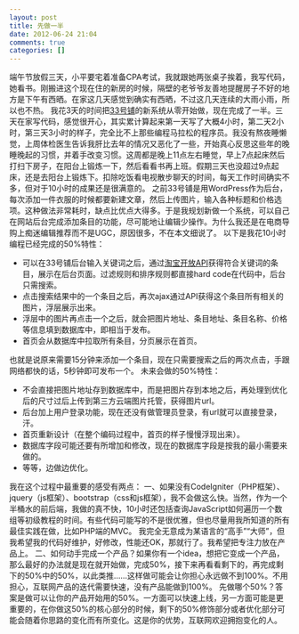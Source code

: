 ```yaml
---
layout: post
title: 先做一半
date: 2012-06-24 21:04
comments: true
categories: []
---
```

端午节放假三天，小平要宅着准备CPA考试，我就跟她两张桌子挨着，我写代码，她看书。刚搬进这个现在住的新房的时候，隔壁的老爷爷友善地提醒房子不好的地方是下午有西晒。在家这几天感觉到确实有西晒，不过这几天连续的大雨小雨，所以也不热。
我花3天的时间把<a href="http://33pu.net">33号铺</a>的新系统从零开始做，现在完成了一半。三天在家写代码，感觉很开心，其实累计算起来第一天写了大概4小时，第二天2小时，第三天3小时的样子，完全比不上那些编程马拉松的程序员。我没有熬夜睡懒觉，上周体检医生告诉我肝比去年的情况又恶化了一些，开始真心反思这些年的晚睡晚起的习惯，并着手改变习惯。这周都是晚上11点左右睡觉，早上7点起床然后打扫下房子，在阳台上锻炼一下，然后看看书再上班。假期三天也没超过9点起床，还是去阳台上锻炼下。扣除吃饭看电视散步聊天的时间，每天工作时间确实不多，但对于10小时的成果还是很满意的。
之前33号铺是用WordPress作为后台，每次添加一件衣服的时候都要新建文章，然后上传图片，输入各种标题和价格选项。这种做法非常耗时，缺点比优点大得多。于是我规划新做一个系统，可以自己在网站后台完成添加条目的功能，尽可能地让编辑少操作。为什么我还是在电商导购上痴迷编辑推荐而不是UGC，原因很多，不在本文细说了。
以下是我花10小时编程已经完成的50%特性：
<ul>
	<li>可以在33号铺后台输入关键词之后，通过<a href="http://open.taobao.com/doc/category_list.htm?id=102">淘宝开放API</a>获得符合关键词的条目，展示在后台页面。过滤规则和排序规则都直接hard code在代码中，后台只需搜索。</li>
	<li>点击搜索结果中的一个条目之后，再次ajax通过API获得这个条目所有相关的图片，浮层展示出来。</li>
	<li>浮层中的图片再点击一个之后，就会把图片地址、条目地址、条目名称、价格等信息填到数据库中，即相当于发布。</li>
	<li>首页会从数据库中拉取所有条目，分页展示在首页。</li>
</ul>
也就是说原来需要15分钟来添加一个条目，现在只需要搜索之后的两次点击，手跟网络都快的话，5秒钟即可发布一个。
未来会做的50%特性：
<ul>
	<li>不会直接把图片地址存到数据库中，而是把图片存到本地之后，再处理到优化后的尺寸过后上传到第三方云端图片托管，获得图片url。</li>
	<li>后台加上用户登录功能，现在还没有做管理员登录，有url就可以直接登录，汗。</li>
	<li>首页重新设计（在整个编码过程中，首页的样子慢慢浮现出来）。</li>
	<li>数据库字段可能还要有所增加和修改，现在的数据库字段是按我的最小需要来做的。</li>
	<li>等等，边做边优化。</li>
</ul>
我在这个过程中最重要的感受有两点：
一、如果没有CodeIgniter（PHP框架）、jquery（js框架）、bootstrap（css和js框架），我不会做这么快。当然，作为一个半桶水的前后端，我做的真不快，10小时还包括查询JavaScript如何遍历一个数组等初级教程的时间。有些代码可能写的不是很优雅，但也尽量用我所知道的所有最佳实践在做，比如PHP端的MVC。
我完全无意成为某语言的“高手”“大师”，但我希望我的代码好维护，好修改，性能还OK，那就行了。我希望把专注力放在产品上。
二、如何动手完成一个产品？如果你有一个idea，想把它变成一个产品，那么最好的办法就是现在就开始做，完成50%，接下来再看看剩下的，再完成剩下的50%中的50%，以此类推……这样做可能会让你担心永远做不到100%。不用担心，互联网产品的迭代需要快速，没有产品能做到100%。
先做哪个50%？答案是做可以让你的产品开始用的50%。一方面可以快速上线，另一方面可能是更重要的，在你做这50%的核心部分的时候，剩下的50%修饰部分或者优化部分可能会随着你思路的变化而有所变化。这是你的优势，互联网欢迎拥抱变化的人。
